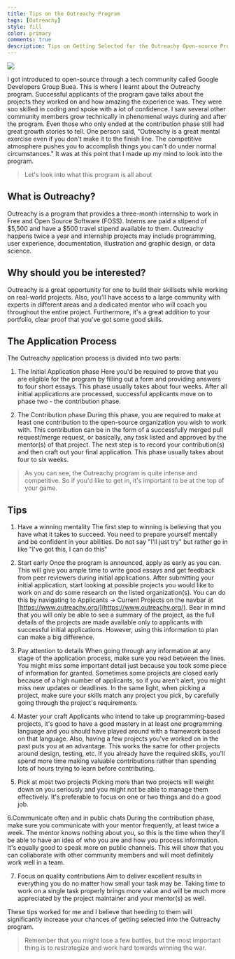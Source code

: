 ```yaml
---
title: Tips on the Outreachy Program
tags: [Outreachy]
style: fill
color: primary
comments: true
description: Tips on Getting Selected for the Outreachy Open-source Program
---
```


<!-- Source: [GitHub Guides](https://guides.github.com/introduction/flow/) -->

![](https://bit.ly/3w5T3Bb)


I got introduced to open-source through a tech community called Google Developers Group Buea. This is where I learnt about the Outreachy program. Successful applicants of the program gave talks about the projects they worked on and how amazing the experience was. They were soo skilled in coding and spoke with a lot of confidence. I saw several other community members grow technically in phenomenal ways during and after the program. Even those who only ended at the contribution phase still had great growth stories to tell. One person said, "Outreachy is a great mental exercise even if you don't make it to the finish line. The competitive atmosphere pushes you to accomplish things you can't do under normal circumstances." It was at this point that I made up my mind to look into the program.

> Let's look into what this program is all about


## What is Outreachy?

Outreachy is a program that provides a three-month internship to work in Free and Open Source Software (FOSS). Interns are paid a stipend of $5,500 and have a $500 travel stipend available to them. Outreachy happens twice a year and internship projects may include programming, user experience, documentation, illustration and graphic design, or data science.


## Why should you be interested?

Outreachy is a great opportunity for one to build their skillsets while working on real-world projects. Also, you'll have access to a large community with experts in different areas and a dedicated mentor who will coach you throughout the entire project. Furthermore, it's a great addition to your portfolio, clear proof that you've got some good skills.  


## The Application Process

The Outreachy application process is divided into two parts:

1. The Initial Application phase
Here you'd be required to prove that you are eligible for the program by filling out a form and providing answers to four short essays. This phase usually takes about four weeks. After all initial  applications are processed, successful applicants move on to phase two - the contribution phase.

2. The Contribution phase
During this phase, you are required to make at least one contribution to the open-source organization you wish to work with. This contribution can be in the form of a successfully merged pull request/merge  request, or basically, any task listed and approved by the mentor(s) of that project. The next step is to record your contribution(s) and then craft out your final application. This phase usually takes about four to six weeks.

> As you can see, the Outreachy program is quite intense and competitive. So if you'd like to get in, it's important to be at the top of your game.


## Tips

1. Have a winning mentality
The first step to winning is believing that you have what it takes to succeed. You need to prepare yourself mentally and be confident in your abilities. Do not say "I'll just try" but rather go in like "I've got this, I can do this"

2. Start early
Once the program is announced, apply as early as you can. This will give you ample time to write good essays and get feedback from peer reviewers during initial applications.
After submitting your initial application, start looking at possible projects you would like to work on and do some research on the listed organization(s). You can do this by navigating to Applicants -> Current  Projects on the navbar at [https://www.outreachy.org/](https://www.outreachy.org/). Bear in mind that you will only be able to see a summary of the  project, as the full details of the projects are made available only to applicants with successful initial  applications. However, using this information to plan can make a big difference.

3. Pay attention to details
When going through any information at any stage of the application process, make sure you read between the lines.
You might miss some important detail just because you took some piece of information for granted.
Sometimes some projects are closed early because of a high number of applicants, so if you aren't alert, you  might miss new updates or deadlines.
In the same light, when picking a project, make sure your skills match any project you pick, by carefully  going through the project's requirements.

4. Master your craft
Applicants who intend to take up programming-based projects, it's good to have a good mastery in at least one programming language and you should have played around with a framework based on that language. Also, having a few projects you've worked on in the past puts you at an advantage. This works the same for  other projects around design, testing, etc. If you already have the required skills, you'll spend more time  making valuable contributions rather than spending lots of hours trying to learn before contributing.

5. Pick at most two projects
Picking more than two projects will weight down on you seriously and you might not be able to manage them effectively. It's preferable to focus on one or two things and do a good job.

6.Communicate often and in public chats
During the contribution phase, make sure you communicate with your mentor frequently, at least twice a week.
The mentor knows nothing about you, so this is the time when they'll be able to have an idea of who you are and how you process information. It's equally good to speak more on public channels. This will show that you can collaborate with other community members and will most definitely work well in a team.

7. Focus on quality contributions
Aim to deliver excellent results in everything you do no matter how small your task may be. Taking time to work on a single task properly brings more value and will be much more appreciated by the project maintainer and your mentor(s) as well.

These tips worked for me and I believe that heeding to them will significantly increase your chances of getting selected into the Outreachy program.

> Remember that you might lose a few battles, but the most important thing is to restrategize and work hard towards winning the war.
